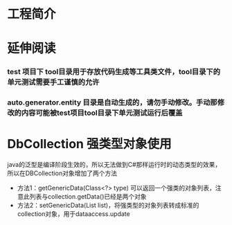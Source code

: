 # 工程简介

# 延伸阅读
### test 项目下 tool目录用于存放代码生成等工具类文件，tool目录下的单元测试需要手工谨慎的允许
### auto.generator.entity 目录是自动生成的，请勿手动修改。手动那修改的内容可能被test项目tool目录下单元测试运行后覆盖

# DbCollection 强类型对象使用
java的泛型是编译阶段生效的，所以无法做到C#那样运行时的动态类型的效果，所以在DBCollection对象增加了两个方法
* 方法1：getGenericData(Class<?> type) 可以返回一个强类的对象列表，注意此列表与collection.getData()已经是两个对象
* 方法2：setGenericData(List<T extends DBEntity> list)，将强类型的对象列表转成标准的collection对象，用于dataaccess.update
